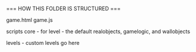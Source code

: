 === HOW THIS FOLDER IS STRUCTURED ===

game.html
game.js

scripts
	core - for
	level - the default realobjects, gamelogic, and wallobjects	

levels - custom levels go here